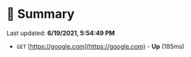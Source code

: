 # 📖 Summary
Last updated: **6/19/2021, 5:54:49 PM**

- `GET` [https://google.com](https://google.com) - **Up** (185ms)
